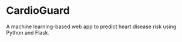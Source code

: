 # CardioGuard
A machine learning-based web app to predict heart disease risk using Python and Flask.
